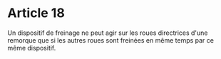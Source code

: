 # Article 18

Un dispositif de freinage ne peut agir sur les roues directrices d'une remorque que si les autres roues sont freinées en même temps par ce même dispositif.
